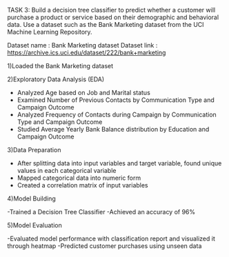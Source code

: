 TASK 3: 
Build a decision tree classifier to predict whether a customer will purchase a product or service based on their demographic and behavioral data. Use a dataset such as the Bank Marketing dataset from the UCI Machine Learning Repository.

Dataset name : Bank Marketing dataset
Dataset link : https://archive.ics.uci.edu/dataset/222/bank+marketing

1)Loaded the Bank Marketing dataset

2)Exploratory Data Analysis (EDA)

- Analyzed Age based on Job and Marital status
- Examined Number of Previous Contacts by Communication Type and Campaign Outcome
- Analyzed Frequency of Contacts during Campaign by Communication Type and Campaign Outcome
- Studied Average Yearly Bank Balance distribution by Education and Campaign Outcome

3)Data Preparation

- After splitting data into input variables and target variable, found unique values in each categorical variable
- Mapped categorical data into numeric form
- Created a correlation matrix of input variables

4)Model Building

-Trained a Decision Tree Classifier 
-Achieved an accuracy of 96%

5)Model Evaluation

-Evaluated model performance with classification report and visualized it through heatmap
-Predicted customer purchases using unseen data

